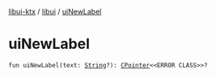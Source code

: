 [libui-ktx](../index.md) / [libui](index.md) / [uiNewLabel](./ui-new-label.md)

# uiNewLabel

`fun uiNewLabel(text: `[`String`](https://kotlinlang.org/api/latest/jvm/stdlib/kotlin/-string/index.html)`?): `[`CPointer`](../kotlinx.cinterop/-c-pointer/index.md)`<<ERROR CLASS>>?`